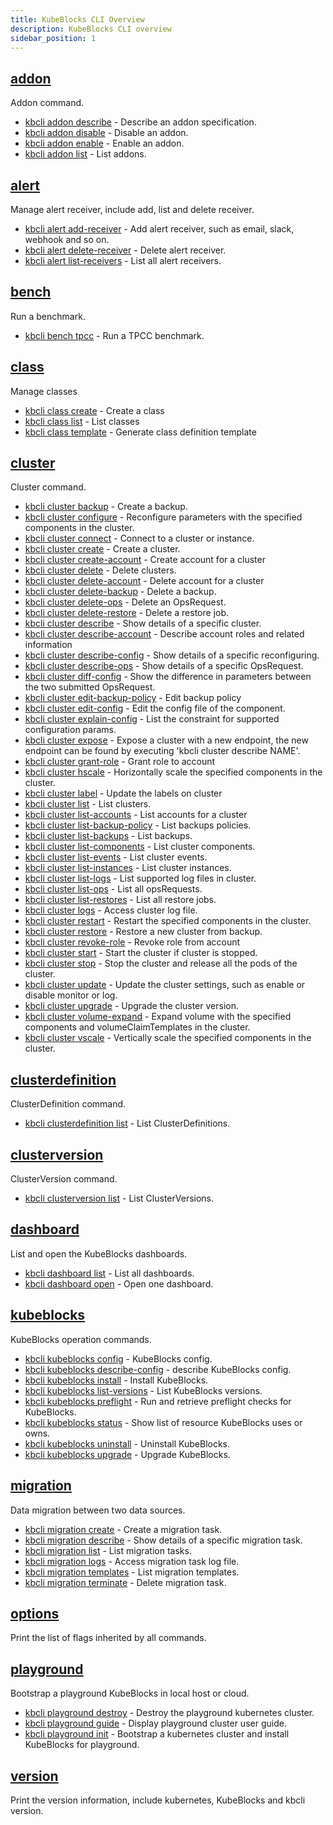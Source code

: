 ```yaml
---
title: KubeBlocks CLI Overview
description: KubeBlocks CLI overview
sidebar_position: 1
---
```


## [addon](kbcli_addon.md)

Addon command.

* [kbcli addon describe](kbcli_addon_describe.md)	 - Describe an addon specification.
* [kbcli addon disable](kbcli_addon_disable.md)	 - Disable an addon.
* [kbcli addon enable](kbcli_addon_enable.md)	 - Enable an addon.
* [kbcli addon list](kbcli_addon_list.md)	 - List addons.


## [alert](kbcli_alert.md)

Manage alert receiver, include add, list and delete receiver.

* [kbcli alert add-receiver](kbcli_alert_add-receiver.md)	 - Add alert receiver, such as email, slack, webhook and so on.
* [kbcli alert delete-receiver](kbcli_alert_delete-receiver.md)	 - Delete alert receiver.
* [kbcli alert list-receivers](kbcli_alert_list-receivers.md)	 - List all alert receivers.


## [bench](kbcli_bench.md)

Run a benchmark.

* [kbcli bench tpcc](kbcli_bench_tpcc.md)	 - Run a TPCC benchmark.


## [class](kbcli_class.md)

Manage classes

* [kbcli class create](kbcli_class_create.md)	 - Create a class
* [kbcli class list](kbcli_class_list.md)	 - List classes
* [kbcli class template](kbcli_class_template.md)	 - Generate class definition template


## [cluster](kbcli_cluster.md)

Cluster command.

* [kbcli cluster backup](kbcli_cluster_backup.md)	 - Create a backup.
* [kbcli cluster configure](kbcli_cluster_configure.md)	 - Reconfigure parameters with the specified components in the cluster.
* [kbcli cluster connect](kbcli_cluster_connect.md)	 - Connect to a cluster or instance.
* [kbcli cluster create](kbcli_cluster_create.md)	 - Create a cluster.
* [kbcli cluster create-account](kbcli_cluster_create-account.md)	 - Create account for a cluster
* [kbcli cluster delete](kbcli_cluster_delete.md)	 - Delete clusters.
* [kbcli cluster delete-account](kbcli_cluster_delete-account.md)	 - Delete account for a cluster
* [kbcli cluster delete-backup](kbcli_cluster_delete-backup.md)     - Delete a backup.
* [kbcli cluster delete-ops](kbcli_cluster_delete-ops.md)     - Delete an OpsRequest.
* [kbcli cluster delete-restore](kbcli_cluster_delete-restore.md)     - Delete a restore job.
* [kbcli cluster describe](kbcli_cluster_describe.md)     - Show details of a specific cluster.
* [kbcli cluster describe-account](kbcli_cluster_describe-account.md)     - Describe account roles and related
  information
* [kbcli cluster describe-config](kbcli_cluster_describe-config.md)     - Show details of a specific reconfiguring.
* [kbcli cluster describe-ops](kbcli_cluster_describe-ops.md)     - Show details of a specific OpsRequest.
* [kbcli cluster diff-config](kbcli_cluster_diff-config.md)     - Show the difference in parameters between the two
  submitted OpsRequest.
* [kbcli cluster edit-backup-policy](kbcli_cluster_edit-backup-policy.md)     - Edit backup policy
* [kbcli cluster edit-config](kbcli_cluster_edit-config.md)     - Edit the config file of the component.
* [kbcli cluster explain-config](kbcli_cluster_explain-config.md)     - List the constraint for supported configuration
  params.
* [kbcli cluster expose](kbcli_cluster_expose.md)     - Expose a cluster with a new endpoint, the new endpoint can be
  found by executing 'kbcli cluster describe NAME'.
* [kbcli cluster grant-role](kbcli_cluster_grant-role.md)     - Grant role to account
* [kbcli cluster hscale](kbcli_cluster_hscale.md)     - Horizontally scale the specified components in the cluster.
* [kbcli cluster label](kbcli_cluster_label.md)     - Update the labels on cluster
* [kbcli cluster list](kbcli_cluster_list.md)     - List clusters.
* [kbcli cluster list-accounts](kbcli_cluster_list-accounts.md)     - List accounts for a cluster
* [kbcli cluster list-backup-policy](kbcli_cluster_list-backup-policy.md)     - List backups policies.
* [kbcli cluster list-backups](kbcli_cluster_list-backups.md)     - List backups.
* [kbcli cluster list-components](kbcli_cluster_list-components.md)     - List cluster components.
* [kbcli cluster list-events](kbcli_cluster_list-events.md)     - List cluster events.
* [kbcli cluster list-instances](kbcli_cluster_list-instances.md)     - List cluster instances.
* [kbcli cluster list-logs](kbcli_cluster_list-logs.md)     - List supported log files in cluster.
* [kbcli cluster list-ops](kbcli_cluster_list-ops.md)     - List all opsRequests.
* [kbcli cluster list-restores](kbcli_cluster_list-restores.md)     - List all restore jobs.
* [kbcli cluster logs](kbcli_cluster_logs.md)     - Access cluster log file.
* [kbcli cluster restart](kbcli_cluster_restart.md)     - Restart the specified components in the cluster.
* [kbcli cluster restore](kbcli_cluster_restore.md)     - Restore a new cluster from backup.
* [kbcli cluster revoke-role](kbcli_cluster_revoke-role.md)     - Revoke role from account
* [kbcli cluster start](kbcli_cluster_start.md)     - Start the cluster if cluster is stopped.
* [kbcli cluster stop](kbcli_cluster_stop.md)	 - Stop the cluster and release all the pods of the cluster.
* [kbcli cluster update](kbcli_cluster_update.md)	 - Update the cluster settings, such as enable or disable monitor or log.
* [kbcli cluster upgrade](kbcli_cluster_upgrade.md)	 - Upgrade the cluster version.
* [kbcli cluster volume-expand](kbcli_cluster_volume-expand.md)	 - Expand volume with the specified components and volumeClaimTemplates in the cluster.
* [kbcli cluster vscale](kbcli_cluster_vscale.md)	 - Vertically scale the specified components in the cluster.


## [clusterdefinition](kbcli_clusterdefinition.md)

ClusterDefinition command.

* [kbcli clusterdefinition list](kbcli_clusterdefinition_list.md)	 - List ClusterDefinitions.


## [clusterversion](kbcli_clusterversion.md)

ClusterVersion command.

* [kbcli clusterversion list](kbcli_clusterversion_list.md)	 - List ClusterVersions.


## [dashboard](kbcli_dashboard.md)

List and open the KubeBlocks dashboards.

* [kbcli dashboard list](kbcli_dashboard_list.md)	 - List all dashboards.
* [kbcli dashboard open](kbcli_dashboard_open.md)	 - Open one dashboard.


## [kubeblocks](kbcli_kubeblocks.md)

KubeBlocks operation commands.

* [kbcli kubeblocks config](kbcli_kubeblocks_config.md)	 - KubeBlocks config.
* [kbcli kubeblocks describe-config](kbcli_kubeblocks_describe-config.md)	 - describe KubeBlocks config.
* [kbcli kubeblocks install](kbcli_kubeblocks_install.md)	 - Install KubeBlocks.
* [kbcli kubeblocks list-versions](kbcli_kubeblocks_list-versions.md)	 - List KubeBlocks versions.
* [kbcli kubeblocks preflight](kbcli_kubeblocks_preflight.md)	 - Run and retrieve preflight checks for KubeBlocks.
* [kbcli kubeblocks status](kbcli_kubeblocks_status.md)	 - Show list of resource KubeBlocks uses or owns.
* [kbcli kubeblocks uninstall](kbcli_kubeblocks_uninstall.md)	 - Uninstall KubeBlocks.
* [kbcli kubeblocks upgrade](kbcli_kubeblocks_upgrade.md)	 - Upgrade KubeBlocks.


## [migration](kbcli_migration.md)

Data migration between two data sources.

* [kbcli migration create](kbcli_migration_create.md)	 - Create a migration task.
* [kbcli migration describe](kbcli_migration_describe.md)	 - Show details of a specific migration task.
* [kbcli migration list](kbcli_migration_list.md)	 - List migration tasks.
* [kbcli migration logs](kbcli_migration_logs.md)	 - Access migration task log file.
* [kbcli migration templates](kbcli_migration_templates.md)	 - List migration templates.
* [kbcli migration terminate](kbcli_migration_terminate.md)	 - Delete migration task.


## [options](kbcli_options.md)

Print the list of flags inherited by all commands.



## [playground](kbcli_playground.md)

Bootstrap a playground KubeBlocks in local host or cloud.

* [kbcli playground destroy](kbcli_playground_destroy.md)	 - Destroy the playground kubernetes cluster.
* [kbcli playground guide](kbcli_playground_guide.md)	 - Display playground cluster user guide.
* [kbcli playground init](kbcli_playground_init.md)	 - Bootstrap a kubernetes cluster and install KubeBlocks for playground.


## [version](kbcli_version.md)

Print the version information, include kubernetes, KubeBlocks and kbcli version.



